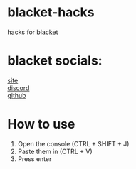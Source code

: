 # blacket-hacks
hacks for blacket
# blacket socials:
[site](https://beta.blacket.org/)<br>
[discord](https://discord.gg/XrVMbR5tJd)<br>
[github](https://github.com/XOTlC/Blacket)
# How to use
1. Open the console (CTRL + SHIFT + J)<br>
2. Paste them in (CTRL + V)<br>
3. Press enter
